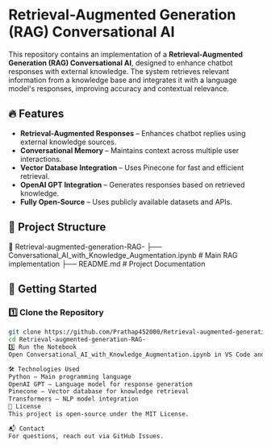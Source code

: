 # Retrieval-Augmented Generation (RAG) Conversational AI  

This repository contains an implementation of a **Retrieval-Augmented Generation (RAG) Conversational AI**, designed to enhance chatbot responses with external knowledge. The system retrieves relevant information from a knowledge base and integrates it with a language model's responses, improving accuracy and contextual relevance.  

## 🔥 Features  

- **Retrieval-Augmented Responses** – Enhances chatbot replies using external knowledge sources.  
- **Conversational Memory** – Maintains context across multiple user interactions.  
- **Vector Database Integration** – Uses Pinecone for fast and efficient retrieval.  
- **OpenAI GPT Integration** – Generates responses based on retrieved knowledge.  
- **Fully Open-Source** – Uses publicly available datasets and APIs.  

## 📂 Project Structure  
📁 Retrieval-augmented-generation-RAG-
├── Conversational_AI_with_Knowledge_Augmentation.ipynb # Main RAG implementation
├── README.md # Project Documentation


## 🚀 Getting Started  

### 1️⃣ **Clone the Repository**  
```bash
git clone https://github.com/Prathap452000/Retrieval-augmented-generation-RAG-.git
cd Retrieval-augmented-generation-RAG-
3️⃣ Run the Notebook
Open Conversational_AI_with_Knowledge_Augmentation.ipynb in VS Code and execute all cells to start the chatbot.

🛠️ Technologies Used
Python – Main programming language
OpenAI GPT – Language model for response generation
Pinecone – Vector database for knowledge retrieval
Transformers – NLP model integration
📜 License
This project is open-source under the MIT License.

📬 Contact
For questions, reach out via GitHub Issues.

